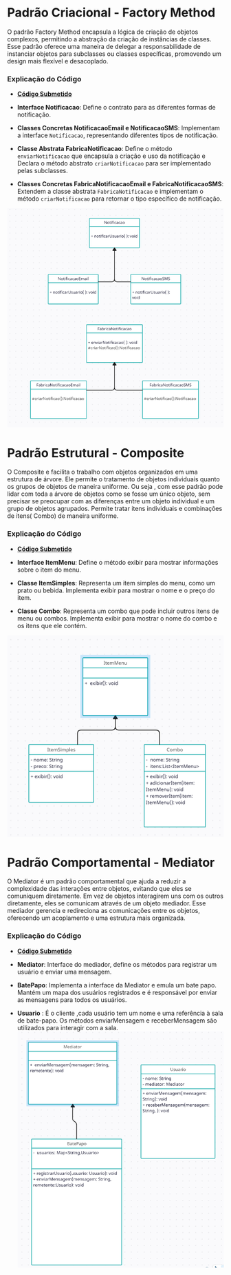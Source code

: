 # Padrão Criacional - Factory Method


O padrão Factory Method encapsula a lógica de criação de objetos complexos, permitindo a abstração da criação de instâncias de classes. Esse padrão oferece uma maneira de delegar a responsabilidade de instanciar objetos para subclasses ou classes específicas, promovendo um design mais flexível e desacoplado.

### Explicação do Código
 - [**Código Submetido**](https://github.com/guilhermefogacadev/BCC3004-Padrao-Projeto/blob/main/criacional.java)
- **Interface Notificacao**: Define o contrato para as diferentes formas de notificação.

- **Classes Concretas NotificacaoEmail e NotificacaoSMS**: Implementam a interface `Notificacao`, representando diferentes tipos de notificação.

- **Classe Abstrata FabricaNotificacao**: Define o método `enviarNotificacao` que encapsula a criação e uso da notificação e
Declara o método abstrato `criarNotificacao` para ser implementado pelas subclasses.

 - **Classes Concretas FabricaNotificacaoEmail e FabricaNotificacaoSMS**: Extendem a classe abstrata `FabricaNotificacao` e implementam o método `criarNotificacao` para retornar o tipo específico de notificação.
 
 ![estrutural](criacional.png)
 
# Padrão Estrutural - Composite


O  Composite e facilita o trabalho com objetos organizados em uma estrutura de árvore. Ele permite o tratamento de  objetos individuais quanto os grupos de objetos de maneira uniforme. Ou seja , com esse padrão  pode lidar com toda a árvore de objetos como se fosse um único objeto, sem precisar se preocupar com as diferenças entre um objeto individual e um grupo de objetos agrupados. Permite tratar itens individuais e combinações de itens( Combo) de maneira uniforme.

### Explicação do Código

- [**Código Submetido**](https://github.com/guilhermefogacadev/BCC3004-Padrao-Projeto/blob/main/estrutural.java)
- **Interface ItemMenu**: Define o método exibir para mostrar informações sobre o item do menu.

- **Classe ItemSimples**: Representa um item simples do menu, como um prato ou bebida. Implementa exibir para mostrar o nome e o preço do item.

- **Classe Combo**: Representa um combo que pode incluir outros itens de menu ou combos. Implementa exibir para mostrar o nome do combo e os itens que ele contém.
 
![estrutural](estrutural.png)


# Padrão Comportamental - Mediator


O  Mediator é um padrão comportamental que ajuda a reduzir a complexidade das interações entre objetos, evitando que eles se comuniquem diretamente. Em vez de objetos interagirem uns com os outros diretamente, eles se comunicam através de um objeto mediador. Esse mediador gerencia e redireciona as comunicações entre os objetos, oferecendo um acoplamento e uma estrutura mais organizada.

### Explicação do Código

- [**Código Submetido**](https://github.com/guilhermefogacadev/BCC3004-Padrao-Projeto/blob/main/comportamental.java)

- **Mediator**:  Interface do mediador, define os métodos para registrar um usuário e enviar uma mensagem.

- **BatePapo**: Implementa a interface da Mediator e emula um bate papo. Mantém um mapa dos usuários registrados e é responsável por enviar as mensagens para todos os usuários.

- **Usuario** : É o cliente ,cada usuário tem um nome e uma referência à sala de bate-papo. Os métodos enviarMensagem e receberMensagem são utilizados para interagir com a sala.
![comportamental](comportamental.png)



